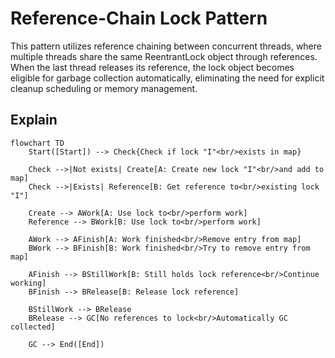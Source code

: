 # Reference-Chain Lock Pattern
This pattern utilizes reference chaining between concurrent threads, where multiple threads share
the same ReentrantLock object through references. When the last thread releases its reference,
the lock object becomes eligible for garbage collection automatically, eliminating the need for
explicit cleanup scheduling or memory management.

## Explain
```mermaid
flowchart TD
    Start([Start]) --> Check{Check if lock "I"<br/>exists in map}

    Check -->|Not exists| Create[A: Create new lock "I"<br/>and add to map]
    Check -->|Exists| Reference[B: Get reference to<br/>existing lock "I"]
    
    Create --> AWork[A: Use lock to<br/>perform work]
    Reference --> BWork[B: Use lock to<br/>perform work]
    
    AWork --> AFinish[A: Work finished<br/>Remove entry from map]
    BWork --> BFinish[B: Work finished<br/>Try to remove entry from map]
    
    AFinish --> BStillWork[B: Still holds lock reference<br/>Continue working]
    BFinish --> BRelease[B: Release lock reference]
    
    BStillWork --> BRelease
    BRelease --> GC[No references to lock<br/>Automatically GC collected]
    
    GC --> End([End])
```